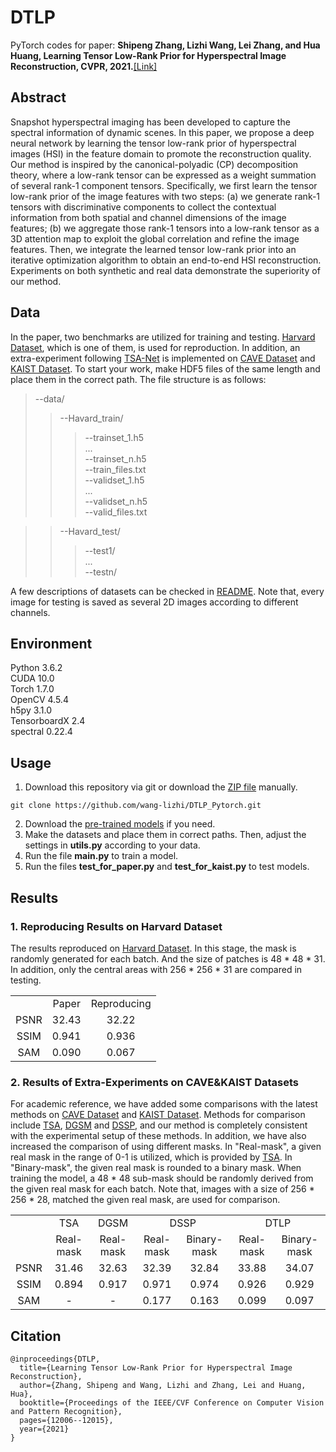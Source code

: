 # DTLP
PyTorch codes for paper: **Shipeng Zhang, Lizhi Wang, Lei Zhang, and Hua Huang, Learning Tensor Low-Rank Prior for Hyperspectral Image Reconstruction, CVPR, 2021.**[[Link]](https://openaccess.thecvf.com/content/CVPR2021/papers/Zhang_Learning_Tensor_Low-Rank_Prior_for_Hyperspectral_Image_Reconstruction_CVPR_2021_paper.pdf)

## Abstract
Snapshot hyperspectral imaging has been developed to capture the spectral information of dynamic scenes. In this paper, we propose a deep neural network by learning the tensor low-rank prior of hyperspectral images (HSI) in the feature domain to promote the reconstruction quality. Our method is inspired by the canonical-polyadic (CP) decomposition theory, where a low-rank tensor can be expressed as a weight summation of several rank-1 component tensors. Specifically, we first learn the tensor low-rank prior of the image features with two steps: (a) we generate rank-1 tensors with discriminative components to collect the contextual information from both spatial and channel dimensions of the image features; (b) we aggregate those rank-1 tensors into a low-rank tensor as a 3D attention map to exploit the global correlation and refine the image features. Then, we integrate the learned tensor low-rank prior into an iterative optimization algorithm to obtain an end-to-end HSI reconstruction. Experiments on both synthetic and real data demonstrate the superiority of our method. 

## Data
In the paper, two benchmarks are utilized for training and testing. [Harvard Dataset](http://vision.seas.harvard.edu/hyperspec/), which is one of them, is used for reproduction. In addition, an extra-experiment following [TSA-Net](https://link.springer.com/chapter/10.1007%2F978-3-030-58592-1_12) is implemented on [CAVE Dataset](https://www1.cs.columbia.edu/CAVE/projects/gap_camera/) and [KAIST Dataset](http://vclab.kaist.ac.kr/siggraphasia2017p1/). To start your work, make HDF5 files of the same length and place them in the correct path. The file structure is as follows:<br/>
>--data/<br/>
>>--Havard_train/<br/>
>>>--trainset_1.h5<br/>
>>>...<br/>
>>>--trainset_n.h5<br/>
>>>--train_files.txt<br/>
>>>--validset_1.h5<br/>
>>>...<br/>
>>>--validset_n.h5<br/>
>>>--valid_files.txt<br/>

>>--Havard_test/<br/>
>>>--test1/<br/>
>>>...<br/>
>>>--testn/<br/>

A few descriptions of datasets can be checked in [README](https://github.com/MaxtBIT/DTLP_PyTorch/blob/main/data/readme.txt). Note that, every image for testing is saved as several 2D images according to different channels.

## Environment
Python 3.6.2<br/>
CUDA 10.0<br/>
Torch 1.7.0<br/>
OpenCV 4.5.4<br/>
h5py 3.1.0<br/>
TensorboardX 2.4<br/>
spectral 0.22.4<br/>

## Usage
1. Download this repository via git or download the [ZIP file](https://github.com/MaxtBIT/DTLP_PyTorch/archive/refs/heads/main.zip) manually.
```
git clone https://github.com/wang-lizhi/DTLP_Pytorch.git
```
2. Download the [pre-trained models](https://drive.google.com/file/d/1Pk0SF6W4pXkLzgU6TCWuXs_5hN387ehM/view?usp=sharing) if you need.
3. Make the datasets and place them in correct paths. Then, adjust the settings in **utils.py** according to your data.
4. Run the file **main.py** to train a model.
5. Run the files **test_for_paper.py** and **test_for_kaist.py** to test models.

## Results
### 1. Reproducing Results on Harvard Dataset
The results reproduced on [Harvard Dataset](http://vision.seas.harvard.edu/hyperspec/). In this stage, the mask is randomly generated for each batch. And the size of patches is 48 * 48 * 31. In addition, only the central areas with 256 * 256 * 31 are compared in testing.
<table align="center">
   <tr align = "center">
      <td></td>
      <td>Paper</td>
      <td>Reproducing</td>
   </tr>
   <tr align = "center">
      <td>PSNR</td>
      <td>32.43</td>
      <td>32.22</td>
   </tr>
   <tr align = "center">
      <td>SSIM</td>
      <td>0.941</td>
      <td>0.936</td>
   </tr>
   <tr align = "center">
      <td>SAM</td>
      <td>0.090</td>
      <td>0.067</td>
   </tr>
</table>

### 2. Results of Extra-Experiments on CAVE&KAIST Datasets
For academic reference, we have added some comparisons with the latest methods on [CAVE Dataset](https://www1.cs.columbia.edu/CAVE/projects/gap_camera/) and [KAIST Dataset](http://vclab.kaist.ac.kr/siggraphasia2017p1/). Methods for comparison include [TSA](https://github.com/mengziyi64/TSA-Net/), [DGSM](https://github.com/TaoHuang95/DGSMP) and [DSSP](https://github.com/wang-lizhi/DSSP), and  our method is completely consistent with the experimental setup of these methods. In addition, we have also increased the comparison of using different masks. In "Real-mask", a given real mask in the range of 0-1 is utilized, which is provided by [TSA](https://github.com/mengziyi64/TSA-Net/tree/master/TSA_Net_realdata/Data). In "Binary-mask", the given real mask is rounded to a binary mask. When training the model, a 48 * 48 sub-mask should be randomly derived from the given real mask for each batch. Note that, images with a size of 256 * 256 * 28, matched the given real mask, are used for comparison.
<table align="center">
   <tr align = "center">
      <td  rowspan="2"></td>
      <td>TSA</td>
      <td>DGSM</td>
      <td colspan="2">DSSP</td>
      <td colspan="2">DTLP</td>
   </tr>
   <tr align = "center">
      <td>Real-mask</td>
      <td>Real-mask</td>
      <td>Real-mask</td>
      <td>Binary-mask</td>
      <td>Real-mask</td>
      <td>Binary-mask</td>
   </tr>
   <tr align = "center">
      <td>PSNR</td>
      <td>31.46</td>
      <td>32.63</td>	
      <td>32.39</td>
      <td>32.84</td>
      <td>33.88</td>
      <td>34.07</td>
   </tr>
   <tr align = "center">
      <td>SSIM</td>
      <td>0.894</td>
      <td>0.917</td>
      <td>0.971</td>
      <td>0.974</td>
      <td>0.926</td>
      <td>0.929</td>
   </tr>
   <tr align = "center">
      <td>SAM</td>
      <td>-</td>
      <td>-</td>
      <td>0.177</td>
      <td>0.163</td>
      <td>0.099</td>
      <td>0.097</td>
   </tr>
</table>

## Citation
```
@inproceedings{DTLP,
  title={Learning Tensor Low-Rank Prior for Hyperspectral Image Reconstruction},
  author={Zhang, Shipeng and Wang, Lizhi and Zhang, Lei and Huang, Hua},
  booktitle={Proceedings of the IEEE/CVF Conference on Computer Vision and Pattern Recognition},
  pages={12006--12015},
  year={2021}
}
```
